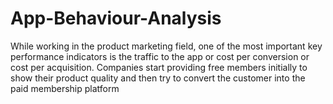 # App-Behaviour-Analysis
While working in the product marketing field, one of the most important key performance indicators is the traffic to the app or cost per conversion or cost per acquisition. Companies start providing free members initially to show their product quality and then try to convert the customer into the paid membership platform
